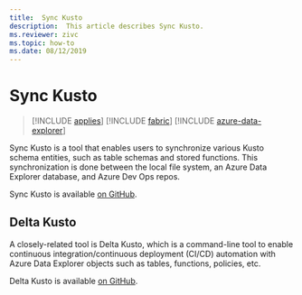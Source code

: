 ```yaml
---
title:  Sync Kusto
description:  This article describes Sync Kusto.
ms.reviewer: zivc
ms.topic: how-to
ms.date: 08/12/2019
---
```


# Sync Kusto

> [!INCLUDE [applies](../../includes/applies-to-version/applies.md)] [!INCLUDE [fabric](../../includes/applies-to-version/fabric.md)] [!INCLUDE [azure-data-explorer](../../includes/applies-to-version/azure-data-explorer.md)]

Sync Kusto is a tool that enables users to synchronize various Kusto schema entities, such as table schemas and stored functions. This synchronization is done between the local file
system, an Azure Data Explorer database, and Azure Dev Ops repos.

Sync Kusto is available [on GitHub](https://github.com/microsoft/synckusto).

## Delta Kusto

A closely-related tool is Delta Kusto, which is a command-line tool to enable continuous integration/continuous deployment (CI/CD) automation with Azure Data Explorer objects such as tables, functions, policies, etc.

Delta Kusto is available [on GitHub](https://github.com/microsoft/delta-kusto).
